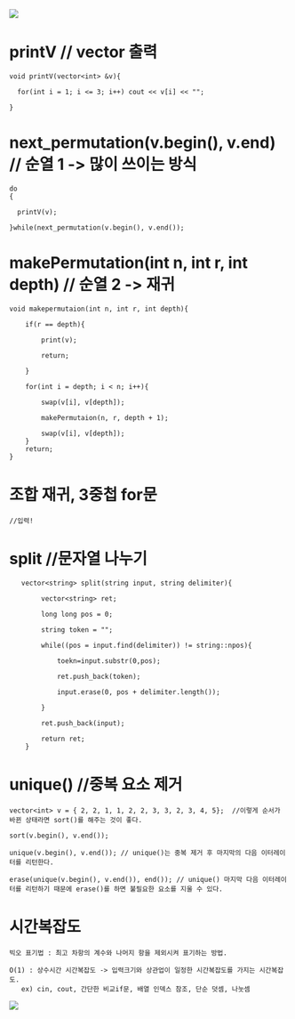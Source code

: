 
<img src="https://capsule-render.vercel.app/api?type=waving&transparent&color=0096FF&height=100&section=header&text=Algorithm_Study&fontSize=90&fontColor=72FFFF" />



# printV // vector 출력

    void printV(vector<int> &v){

      for(int i = 1; i <= 3; i++) cout << v[i] << "";

    }


# next_permutation(v.begin(), v.end) // 순열 1 -> 많이 쓰이는 방식

    do
    {
    
      printV(v);
      
    }while(next_permutation(v.begin(), v.end());

# makePermutation(int n, int r, int depth) // 순열 2 -> 재귀

    void makepermutaion(int n, int r, int depth){
    
        if(r == depth){
        
            print(v);
            
            return;
            
        }
        
        for(int i = depth; i < n; i++){
        
            swap(v[i], v[depth]);
            
            makePermutaion(n, r, depth + 1);
            
            swap(v[i], v[depth]);
        }
        return;
    }
    
    
    
    
# 조합 재귀, 3중첩 for문
  
    //입력!
  
  
  
  
# split //문자열 나누기

       vector<string> split(string input, string delimiter){

            vector<string> ret;

            long long pos = 0;

            string token = "";    

            while((pos = input.find(delimiter)) != string::npos){

                toekn=input.substr(0,pos);

                ret.push_back(token);

                input.erase(0, pos + delimiter.length());

            }

            ret.push_back(input);

            return ret;
        }
        
        
# unique() //중복 요소 제거

    vector<int> v = { 2, 2, 1, 1, 2, 2, 3, 3, 2, 3, 4, 5};  //이렇게 순서가 바뀐 상태라면 sort()를 해주는 것이 좋다.
    
    sort(v.begin(), v.end());
    
    unique(v.begin(), v.end()); // unique()는 중복 제거 후 마지막의 다음 이터레이터를 리턴한다.
    
    erase(unique(v.begin(), v.end()), end()); // unique() 마지막 다음 이터레이터를 리턴하기 때문에 erase()를 하면 불필요한 요소를 지울 수 있다.
    
    


# 시간복잡도
    
    빅오 표기법 : 최고 차항의 계수와 나머지 항을 제외시켜 표기하는 방법.
    
    O(1) : 상수시간 시간복잡도 -> 입력크기와 상관업이 일정한 시간복잡도를 가지는 시간복잡도. 
       ex) cin, cout, 간단한 비교if문, 배열 인덱스 참조, 단순 덧셈, 나눗셈
    
   <img src="https://img1.daumcdn.net/thumb/R1280x0/?scode=mtistory2&fname=https%3A%2F%2Fblog.kakaocdn.net%2Fdn%2Fs0pox%2Fbtq6Mbphdwr%2Fs5K0D58hi5hiSrBuxmHHwk%2Fimg.png">
   
 


